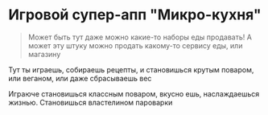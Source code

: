 # Игровой супер-апп "Микро-кухня"

>Может быть тут даже можно какие-то наборы еды продавать! А может эту штуку можно продать какому-то сервису еды, или магазину

Тут ты играешь, собираешь рецепты, и становишься крутым поваром, или веганом, или даже сбрасываешь вес

Играюче становишься классным поваром, вкусно ешь, наслаждаешься жизнью. Становишься властелином пароварки


